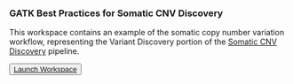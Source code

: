 ### GATK Best Practices for Somatic CNV Discovery

This workspace contains an example of the somatic copy number variation workflow, representing the Variant Discovery portion of the [Somatic CNV Discovery](https://software.broadinstitute.org/gatk/best-practices/workflow?id=11147) pipeline.

<button dark>[Launch Workspace](https://anvil.terra.bio/#workspaces/help-gatk/Somatic-CNVs-GATK4)</button>

